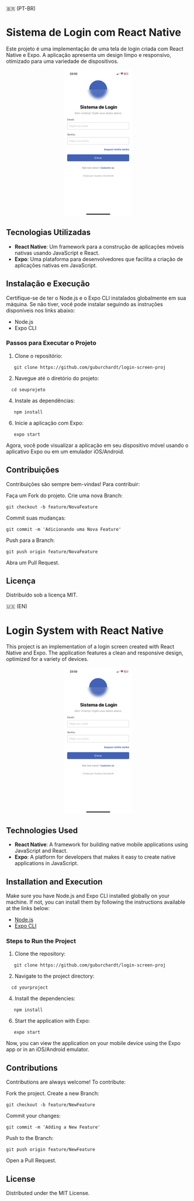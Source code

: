 🇧🇷 (PT-BR)

# Sistema de Login com React Native

Este projeto é uma implementação de uma tela de login criada com React Native e Expo. A aplicação apresenta um design limpo e responsivo, otimizado para uma variedade de dispositivos.

<p align="center">
  <img src="exampleImage/exampleScreen.jpeg" width="auto" height="400">
</p>



## Tecnologias Utilizadas

- **React Native**: Um framework para a construção de aplicações móveis nativas usando JavaScript e React.
- **Expo**: Uma plataforma para desenvolvedores que facilita a criação de aplicações nativas em JavaScript.

## Instalação e Execução

Certifique-se de ter o Node.js e o Expo CLI instalados globalmente em sua máquina. Se não tiver, você pode instalar seguindo as instruções disponíveis nos links abaixo:

- Node.js
- Expo CLI

### Passos para Executar o Projeto

1. Clone o repositório:
```
   git clone https://github.com/guburchardt/login-screen-proj
```
2. Navegue até o diretório do projeto:
```
  cd seuprojeto
```
4. Instale as dependências:
```
   npm install
```
6. Inicie a aplicação com Expo:
```
   expo start
```

Agora, você pode visualizar a aplicação em seu dispositivo móvel usando o aplicativo Expo ou em um emulador iOS/Android.

## Contribuições

Contribuições são sempre bem-vindas! Para contribuir:

Faça um Fork do projeto.
Crie uma nova Branch:
```
git checkout -b feature/NovaFeature
```
Commit suas mudanças:
```
git commit -m 'Adicionando uma Nova Feature'
```
Push para a Branch: 
```
git push origin feature/NovaFeature
```
Abra um Pull Request.

## Licença
Distribuído sob a licença MIT.

🇺🇸 (EN)

# Login System with React Native

This project is an implementation of a login screen created with React Native and Expo. The application features a clean and responsive design, optimized for a variety of devices.

<p align="center">
  <img src="exampleImage/exampleScreen.jpeg" width="auto" height="400">
</p>

## Technologies Used

- **React Native**: A framework for building native mobile applications using JavaScript and React.
- **Expo**: A platform for developers that makes it easy to create native applications in JavaScript.

## Installation and Execution

Make sure you have Node.js and Expo CLI installed globally on your machine. If not, you can install them by following the instructions available at the links below:

- [Node.js](https://nodejs.org/)
- [Expo CLI](https://docs.expo.io/get-started/installation/)

### Steps to Run the Project

1. Clone the repository:
```
   git clone https://github.com/guburchardt/login-screen-proj
```
2. Navigate to the project directory:
```
  cd yourproject
```
4. Install the dependencies:
```
   npm install
```
6. Start the application with Expo:
```
   expo start
```

Now, you can view the application on your mobile device using the Expo app or in an iOS/Android emulator.

## Contributions

Contributions are always welcome! To contribute:

Fork the project.
Create a new Branch:
```
git checkout -b feature/NewFeature
```
Commit your changes:
```
git commit -m 'Adding a New Feature'
```
Push to the Branch:
```
git push origin feature/NewFeature
```
Open a Pull Request.

## License
Distributed under the MIT License.
